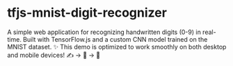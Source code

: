 # tfjs-mnist-digit-recognizer
A simple web application for recognizing handwritten digits (0-9) in real-time. Built with TensorFlow.js and a custom CNN model trained on the MNIST dataset. ✨ This demo is optimized to work smoothly on both desktop and mobile devices! ✍️ -> 🧠 -> 🔢
